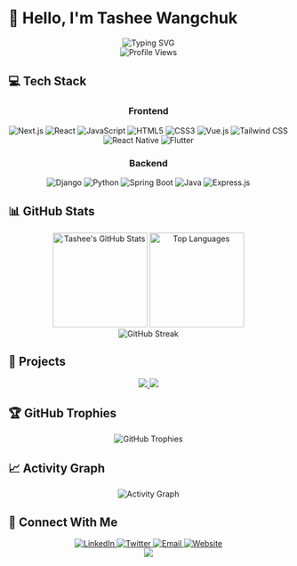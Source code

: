 # 👋 Hello, I'm Tashee Wangchuk

<div align="center">
  <img src="https://readme-typing-svg.demolab.com?font=Fira+Code&pause=1000&color=36BCF7&center=true&vCenter=true&width=435&lines=Full+Stack+Developer;Mobile+App+Developer;Problem+Solver;Code+Enthusiast" alt="Typing SVG" />
  
  <br/>
  
  <img src="https://komarev.com/ghpvc/?username=tasheew&label=Profile%20Views&color=0e75b6&style=flat" alt="Profile Views" />
</div>

## 💻 Tech Stack

<div align="center">
  
  ### Frontend
  
  ![Next.js](https://img.shields.io/badge/-Next.js-000000?style=for-the-badge&logo=next.js&logoColor=white)
  ![React](https://img.shields.io/badge/-React-61DAFB?style=for-the-badge&logo=react&logoColor=black)
  ![JavaScript](https://img.shields.io/badge/-JavaScript-F7DF1E?style=for-the-badge&logo=javascript&logoColor=black)
  ![HTML5](https://img.shields.io/badge/-HTML5-E34F26?style=for-the-badge&logo=html5&logoColor=white)
  ![CSS3](https://img.shields.io/badge/-CSS3-1572B6?style=for-the-badge&logo=css3&logoColor=white)
  ![Vue.js](https://img.shields.io/badge/-Vue.js-4FC08D?style=for-the-badge&logo=vue.js&logoColor=white)
  ![Tailwind CSS](https://img.shields.io/badge/-Tailwind_CSS-38B2AC?style=for-the-badge&logo=tailwind-css&logoColor=white)
  ![React Native](https://img.shields.io/badge/-React_Native-61DAFB?style=for-the-badge&logo=react&logoColor=black)
  ![Flutter](https://img.shields.io/badge/-Flutter-02569B?style=for-the-badge&logo=flutter&logoColor=white)
  
  ### Backend
  
  ![Django](https://img.shields.io/badge/-Django-092E20?style=for-the-badge&logo=django&logoColor=white)
  ![Python](https://img.shields.io/badge/-Python-3776AB?style=for-the-badge&logo=python&logoColor=white)
  ![Spring Boot](https://img.shields.io/badge/-Spring_Boot-6DB33F?style=for-the-badge&logo=spring-boot&logoColor=white)
  ![Java](https://img.shields.io/badge/-Java-007396?style=for-the-badge&logo=java&logoColor=white)
  ![Express.js](https://img.shields.io/badge/-Express.js-000000?style=for-the-badge&logo=express&logoColor=white)
</div>

## 📊 GitHub Stats

<div align="center">
  <img src="https://github-readme-stats.vercel.app/api?username=tasheew&show_icons=true&theme=tokyonight" alt="Tashee's GitHub Stats" height="170px" />
  <img src="https://github-readme-stats.vercel.app/api/top-langs/?username=tasheew&layout=compact&theme=tokyonight" alt="Top Languages" height="170px" />
</div>

<div align="center">
  <img src="https://github-readme-streak-stats.herokuapp.com/?user=tasheew&theme=tokyonight" alt="GitHub Streak" />
</div>

## 🚀 Projects

<div align="center">
  <a href="https://github.com/tasheew/project-1">
    <img src="https://github-readme-stats.vercel.app/api/pin/?username=tasheew&repo=project-1&theme=tokyonight" />
  </a>
  <a href="https://github.com/tasheew/project-2">
    <img src="https://github-readme-stats.vercel.app/api/pin/?username=tasheew&repo=project-2&theme=tokyonight" />
  </a>
</div>

## 🏆 GitHub Trophies

<div align="center">
  <img src="https://github-profile-trophy.vercel.app/?username=tasheew&theme=nord&column=7" alt="GitHub Trophies" />
</div>

## 📈 Activity Graph

<div align="center">
  <img alt="Activity Graph" src="https://github-readme-activity-graph.vercel.app/graph?username=tasheew&theme=tokyo-night" />
</div>

## 💬 Connect With Me

<div align="center">
  <a href="https://www.linkedin.com/in/tashee-wangchuk/">
    <img src="https://img.shields.io/badge/LinkedIn-0077B5?style=for-the-badge&logo=linkedin&logoColor=white" alt="LinkedIn" />
  </a>
  <a href="https://twitter.com/tashee_wangchuk">
    <img src="https://img.shields.io/badge/Twitter-1DA1F2?style=for-the-badge&logo=twitter&logoColor=white" alt="Twitter" />
  </a>
  <a href="mailto:tashee.wangchuk@example.com">
    <img src="https://img.shields.io/badge/Email-D14836?style=for-the-badge&logo=gmail&logoColor=white" alt="Email" />
  </a>
  <a href="https://tasheewangchuk.com">
    <img src="https://img.shields.io/badge/Website-4285F4?style=for-the-badge&logo=google-chrome&logoColor=white" alt="Website" />
  </a>
</div>

<!-- Fun animated footer -->
<div align="center">
  <img src="https://raw.githubusercontent.com/Trilokia/Trilokia/379277808c61ef204768a61bbc5d25bc7798ccf1/bottom_header.svg" />
</div>
